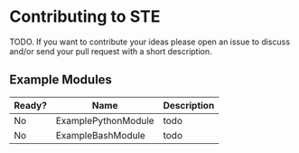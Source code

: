 # Contributing to STE

TODO. If you want to contribute your ideas please open an issue to discuss and/or send your pull request with a short description.

## Example Modules

| Ready? | Name                | Description |
| ------ | ------------------- | ----------- |
| No     | ExamplePythonModule | todo        |
| No     | ExampleBashModule   | todo        |


